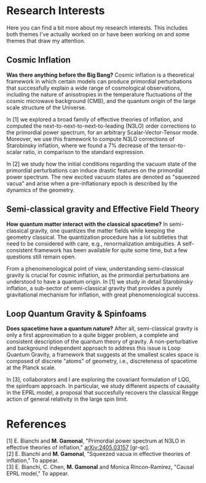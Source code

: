 # Research Interests

Here you can find a bit more about my research interests. This includes both themes I've actually worked on or have been working on and some themes that draw my attention. 

## Cosmic Inflation

**Was there anything before the Big Bang?** Cosmic inflation is a theoretical framework in which certain models can produce primordial perturbations that successfully explain a wide range of cosmological observations, including the nature of anisotropies in the temperature fluctuations of the cosmic microwave background (CMB), and the quantum origin of the large scale structure of the Universe. 

In [1] we explored a broad family of effective theories of inflation, and computed the next-to-next-to-next-to-leading (N3LO) order corrections to the primordial power spectrum, for an arbitrary Scalar-Vector-Tensor mode. Moreover, we use this framework to compute N3LO corrections of Starobinsky inflation, where we found a 7% decrease of the tensor-to-scalar ratio, in comparison to the standard expression.

In [2] we study how the initial conditions regarding the vacuum state of the primordial perturbations can induce drastic features on the primordial power spectrum. The new excited vacuum states are denoted as "squeezed vacua" and arise when a pre-inflationary epoch is described by the dynamics of the geometry. 

## Semi-classical gravity and Effective Field Theory

**How quantum matter interact with the classical spacetime?** In semi-classical gravity, one quantizes the matter fields while keeping the geometry classical. The quantization procedure has a lot subtleties that need to be considered with care, e.g., renormalization ambiguities. A self-consistent framework has been available for quite some time, but a few questions still remain open. 

From a phenomenological point of view, understanding semi-classical gravity is crucial for cosmic inflation, as the primordial perturbations are understood to have a quantum origin. In [1] we study in detail Starobinsky inflation, a sub-sector of semi-classical gravity that provides a purely gravitational mechanism for inflation, with great phenomenological success.

## Loop Quantum Gravity & Spinfoams

**Does spacetime have a quantum nature?** After all, semi-classical gravity is only a first approximation to a quite bigger problem, a complete and consistent description of the quantum theory of gravity. A non-perturbative and background independent approach to address this issue is Loop Quantum Gravity, a framework that suggests at the smallest scales space is composed of discrete "atoms" of geometry, i.e., discreteness of spacetime at the Planck scale. 

In [3], collaborators and I are exploring the covariant formulation of LQG, the spinfoam approach. In particular, we study different aspects of causality in the EPRL model, a proposal that succesfully recovers the classical Regge action of general relativity in the large spin limit.


# References
[1] E. Bianchi and **M. Gamonal**, "Primordial power spectrum at N3LO in effective theories of inflation," [arXiv:2405.03157](https://arxiv.org/abs/2405.03157) [gr-qc].\
[2] E. Bianchi and **M. Gamonal**, "Squeezed vacua in effective theories of inflation," To appear.\
[3] E. Bianchi, C. Chen, **M. Gamonal** and Monica Rincon-Ramirez, "Causal EPRL model," To appear.

